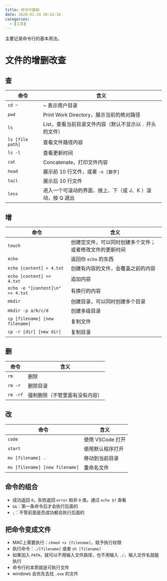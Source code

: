```yaml
---
title: 命令行基础
date: 2020-01-29 20:42:34
categories:
  - [工具]
---
```


主要记录命令行的基本用法。

<!-- more -->

# 文件的增删改查

## 查

| 命令 | 含义 |
| --- | --- |
| `cd ~` | ~ 表示用户目录 |
| `pwd` | Print Work Directory，展示当前的绝对路径 |
| `ls` |  List，查看当前目录文件内容（默认不显示以 `.` 开头的文件） |
| `ls [file path]` | 查看文件路径内容 |
| `ls -l` | 查看更新时间 |
| `cat` | Concatenate，打印文件内容 |
| `head` | 展示前 10 行文件，或者 `-n [数字]` |
| `tail` | 展示后 10 行文件 |
| `less` | 进入一个可滚动的界面，按上、下（或 J、K ）滚动，按 Q 退出 |

## 增

| 命令 | 含义 |
| --- | --- |
| `touch` | 创建空文件，可以同时创建多个文件；或者修改文件的更新时间 |
| `echo` | 返回你 `echo` 的东西 |
| `echo [content] > 4.txt` | 创建有内容的文件，会覆盖之前的内容 |
| `echo [content] >> 4.txt` | 追加内容 |
| `echo -e "[content]\n" >> 4.txt` | 有换行的内容 |
| `mkdir` | 创建目录，可以同时创建多个目录 |
| `mkdir -p a/b/c/d` | 创建多级目录 |
| `cp [filename] [new filename]` | 复制文件 |
| `cp -r [dir] [new dir]` | 复制目录 |

## 删

| 命令 | 含义 |
| --- | --- |
| `rm` | 删除 |
| `rm -r` | 删除目录 |
| `rm -rf` | 强制删除（不管里面有没有内容） |

## 改

| 命令 | 含义 |
| --- | --- |
| `code` | 使用 VSCode 打开 |
| `start` | 使用默认程序打开 |
| `mv [filename] .` | 移动到当前目录 |
| `mv [filename] [new filename]` | 重命名文件 |

## 命令的组合

- 成功返回 `0`，失败返回 `error` 和非 `0` 值，通过 `echo $?` 查看
- `&&`：第一条命令后才会执行后面的
- `;`：不管前面是否成功都会执行后面的

## 把命令变成文件

- MAC上需要执行：`chmod +x [filename]`，赋予执行权限
- 执行命令：`./[filename]` 或者 `sh [filename]`
- 如果加入 `PATH`，就可以不用输入文件路径，也不用输入 `./`，输入文件名就能执行
- 命令行的本质就是可执行文件
- windows 会优先去找 `.exe` 的文件